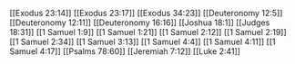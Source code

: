 [[Exodus 23:14]]
[[Exodus 23:17]]
[[Exodus 34:23]]
[[Deuteronomy 12:5]]
[[Deuteronomy 12:11]]
[[Deuteronomy 16:16]]
[[Joshua 18:1]]
[[Judges 18:31]]
[[1 Samuel 1:9]]
[[1 Samuel 1:21]]
[[1 Samuel 2:12]]
[[1 Samuel 2:19]]
[[1 Samuel 2:34]]
[[1 Samuel 3:13]]
[[1 Samuel 4:4]]
[[1 Samuel 4:11]]
[[1 Samuel 4:17]]
[[Psalms 78:60]]
[[Jeremiah 7:12]]
[[Luke 2:41]]
